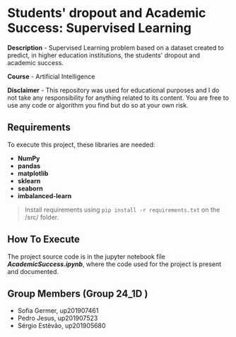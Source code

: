 # Students' dropout and Academic Success: Supervised Learning

**Description** - Supervised Learning problem based on a dataset created to predict, in higher education institutions, the students' dropout and academic success.

**Course** - Artificial Intelligence

**Disclaimer** -  This repository was used for educational purposes and I do not take any responsibility for anything related to its content. You are free to use any code or algorithm you find but do so at your own risk.


## Requirements

To execute this project, these libraries are needed:


- **NumPy**
- **pandas**
- **matplotlib**
- **sklearn**
- **seaborn**
- **imbalanced-learn**

> Install requirements using ```pip install -r requirements.txt``` on the /src/ folder.


## How To Execute

The project source code is in the jupyter notebook file **_AcademicSuccess.ipynb_**, where the code used for the project is present and documented.

## Group Members (Group 24_1D )

- Sofia Germer, up201907461
- Pedro Jesus, up201907523
- Sérgio Estêvão, up201905680